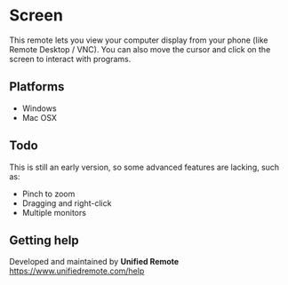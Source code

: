 # Screen
This remote lets you view your computer display from your phone (like Remote Desktop / VNC). You can also move the cursor and click on the screen to interact with programs.

## Platforms
* Windows
* Mac OSX

## Todo
This is still an early version, so some advanced features are lacking, such as:

* Pinch to zoom
* Dragging and right-click
* Multiple monitors

## Getting help
Developed and maintained by **Unified Remote**  
https://www.unifiedremote.com/help
